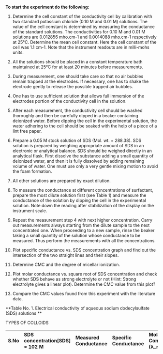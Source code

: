 **To start the experiment do the following:**

1. Determine the cell constant of the conductivity cell by calibration with two standard potassium chloride (0.10 M and 0.01 M) solutions. The value of the cell constant is determined by measuring the conductance of the standard solutions. The conductivities for 0.10 M and 0.01 M solutions are 0.012856 mho.cm-1 and 0.0014088 mho.cm-1 respectively at 25°C. Determine the mean cell constant. Here the cell constant of the cell was 1.1 cm-1. Note that the instrument readouts are in milli-mohs units.

2. All the solutions should be placed in a constant temperature bath maintained at 25°C for at least 20 minutes before measurements.

3. During measurement, one should take care so that no air bubbles remain trapped at the electrodes. If necessary, one has to shake the electrode gently to release the possible trapped air bubbles.

4. One has to use sufficient solution that allows full immersion of the electrodes portion of the conductivity cell in the solution.

5. After each measurement, the conductivity cell should be washed thoroughly and then be carefully dipped in a beaker containing deionized water. Before dipping the cell in the experimental solution, the water adhering to the cell should be soaked with the help of a piece of a lint free paper.

6. Prepare a 0.05 M stock solution of SDS (Mol. wt. = 288.38). SDS solution is prepared by weighing appropriate amount of SDS in an electronic or analytical balance. SDS should be weighed directly in an analytical flask. First dissolve the substance adding a small quantity of deionized water, and then it is fully dissolved by adding remaining volume of water. One must use only a very gentle mixing motion to avoid the foam formation.

7. All other solutions are prepared by exact dilution.

8. To measure the conductance at different concentrations of surfactant, prepare the most dilute solution first (see Table 1) and measure the conductance of the solution by dipping the cell in the experimental solution. Note down the reading after stabilization of the display on the instrument scale.

9. Repeat the measurement step 4 with next higher concentration. Carry out measurements always starting from the dilute sample to the next concentrated one. When proceeding to a new sample, rinse the beaker taking a small quantity of the solution whose conductance to be measured. Thus perform the measurements with all the concentrations.

10. Plot specific conductance vs. SDS concentration graph and find out the intersection of the two straight lines and their slopes.

11. Determine CMC and the degree of micellar ionization.

12. Plot molar conductance vs. square root of SDS concentration and check whether SDS behave as strong electrolyte or not (Hint: Strong electrolyte gives a linear plot). Determine the CMC value from this plot?

13. Compare the CMC values found from this experiment with the literature data.

**Table No. 1. Electrical conductivity of aqueous sodium dodecylsulfate (SDS) solutions **

TYPES OF COLLOIDS 

S.No |  	SDS concentration[SDS] × 102 M| Measured Conductance | Specific Conductance| Molar Conductance (λ_m) | √SDS
:--|:--|:--|:--|:--|:--|

    

